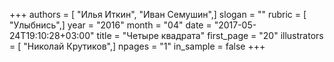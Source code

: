 +++
authors = [ "Илья Иткин", "Иван Семушин",]
slogan = ""
rubric = [ "Улыбнись",]
year = "2016"
month = "04"
date = "2017-05-24T19:10:28+03:00"
title = "Четыре квадрата"
first_page = "20"
illustrators = [ "Николай Крутиков",]
npages = "1"
in_sample = false
+++
